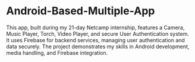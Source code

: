 # Android-Based-Multiple-App
This app, built during my 21-day Netcamp internship, features a Camera, Music Player, Torch, Video Player, and secure User Authentication system. It uses Firebase for backend services, managing user authentication and data securely. The project demonstrates my skills in Android development, media handling, and Firebase integration.
